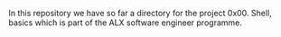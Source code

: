 In this repository we have so far a directory for the project 0x00. Shell, basics which is part of the ALX software engineer programme.
